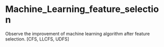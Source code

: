 # Machine_Learning_feature_selection
Observe the improvement of machine learning algorithm after feature selection. [CFS, LLCFS, UDFS]
